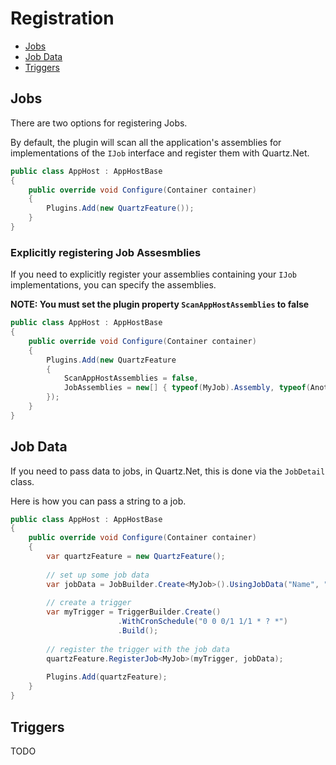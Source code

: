 # Registration

* [Jobs](#jobs)
* [Job Data](#job-data)
* [Triggers](#triggers)

## Jobs

There are two options for registering Jobs.

By default, the plugin will scan all the application's assemblies for implementations of the `IJob` interface and register them with Quartz.Net.

```csharp
public class AppHost : AppHostBase
{
    public override void Configure(Container container)
    {
        Plugins.Add(new QuartzFeature());
    }
}
```

### Explicitly registering Job Assesmblies

If you need to explicitly register your assemblies containing your `IJob` implementations, you can 
specify the assemblies.

**NOTE: You must set the plugin property `ScanAppHostAssemblies` to false** 


```csharp
public class AppHost : AppHostBase
{
    public override void Configure(Container container)
    {
        Plugins.Add(new QuartzFeature
        {
            ScanAppHostAssemblies = false,
            JobAssemblies = new[] { typeof(MyJob).Assembly, typeof(AnotherJob).Assembly }
        });
    }
}
```

## Job Data

If you need to pass data to jobs, in Quartz.Net, this is done via the `JobDetail` class.

Here is how you can pass a string to a job.

```csharp
public class AppHost : AppHostBase
{
    public override void Configure(Container container)
    {
        var quartzFeature = new QuartzFeature();
        
        // set up some job data
        var jobData = JobBuilder.Create<MyJob>().UsingJobData("Name", "Sharon").Build();
        
        // create a trigger
        var myTrigger = TriggerBuilder.Create()
                        .WithCronSchedule("0 0 0/1 1/1 * ? *")
                        .Build();
                
        // register the trigger with the job data
        quartzFeature.RegisterJob<MyJob>(myTrigger, jobData);
        
        Plugins.Add(quartzFeature);
    }
}
```

## Triggers

TODO 